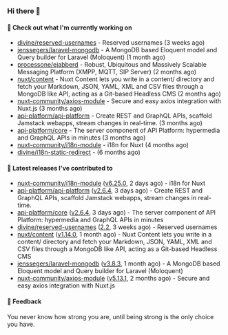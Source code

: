 ### Hi there 👋

#### 👷 Check out what I'm currently working on

- [divine/reserved-usernames](https://github.com/divine/reserved-usernames) - Reserved usernames (3 weeks ago)
- [jenssegers/laravel-mongodb](https://github.com/jenssegers/laravel-mongodb) - A MongoDB based Eloquent model and Query builder for Laravel (Moloquent) (1 month ago)
- [processone/ejabberd](https://github.com/processone/ejabberd) - Robust, Ubiquitous and Massively Scalable Messaging Platform (XMPP, MQTT, SIP Server) (2 months ago)
- [nuxt/content](https://github.com/nuxt/content) - Nuxt Content lets you write in a content/ directory and fetch your Markdown, JSON, YAML, XML and CSV files through a MongoDB like API, acting as a Git-based Headless CMS (2 months ago)
- [nuxt-community/axios-module](https://github.com/nuxt-community/axios-module) - Secure and easy axios integration with Nuxt.js (3 months ago)
- [api-platform/api-platform](https://github.com/api-platform/api-platform) - Create REST and GraphQL APIs, scaffold Jamstack webapps, stream changes in real-time. (3 months ago)
- [api-platform/core](https://github.com/api-platform/core) - The server component of API Platform: hypermedia and GraphQL APIs in minutes (3 months ago)
- [nuxt-community/i18n-module](https://github.com/nuxt-community/i18n-module) - i18n for Nuxt (4 months ago)
- [divine/i18n-static-redirect](https://github.com/divine/i18n-static-redirect) -  (6 months ago)

#### 🔭 Latest releases I've contributed to

- [nuxt-community/i18n-module](https://github.com/nuxt-community/i18n-module) ([v6.25.0](https://github.com/nuxt-community/i18n-module/releases/tag/v6.25.0), 2 days ago) - i18n for Nuxt
- [api-platform/api-platform](https://github.com/api-platform/api-platform) ([v2.6.4](https://github.com/api-platform/api-platform/releases/tag/v2.6.4), 3 days ago) - Create REST and GraphQL APIs, scaffold Jamstack webapps, stream changes in real-time.
- [api-platform/core](https://github.com/api-platform/core) ([v2.6.4](https://github.com/api-platform/core/releases/tag/v2.6.4), 3 days ago) - The server component of API Platform: hypermedia and GraphQL APIs in minutes
- [divine/reserved-usernames](https://github.com/divine/reserved-usernames) ([2.2](https://github.com/divine/reserved-usernames/releases/tag/2.2), 3 weeks ago) - Reserved usernames
- [nuxt/content](https://github.com/nuxt/content) ([v1.14.0](https://github.com/nuxt/content/releases/tag/v1.14.0), 1 month ago) - Nuxt Content lets you write in a content/ directory and fetch your Markdown, JSON, YAML, XML and CSV files through a MongoDB like API, acting as a Git-based Headless CMS
- [jenssegers/laravel-mongodb](https://github.com/jenssegers/laravel-mongodb) ([v3.8.3](https://github.com/jenssegers/laravel-mongodb/releases/tag/v3.8.3), 1 month ago) - A MongoDB based Eloquent model and Query builder for Laravel (Moloquent)
- [nuxt-community/axios-module](https://github.com/nuxt-community/axios-module) ([v5.13.1](https://github.com/nuxt-community/axios-module/releases/tag/v5.13.1), 2 months ago) - Secure and easy axios integration with Nuxt.js

#### 💬 Feedback
You never know how strong you are, until being strong is the only choice you have.